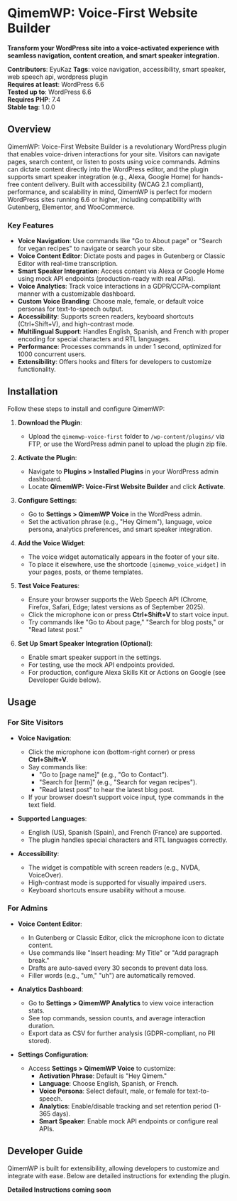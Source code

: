 # QimemWP: Voice-First Website Builder

**Transform your WordPress site into a voice-activated experience with seamless navigation, content creation, and smart speaker integration.**

**Contributors**: EyuKaz 
**Tags**: voice navigation, accessibility, smart speaker, web speech api, wordpress plugin  
**Requires at least**: WordPress 6.6  
**Tested up to**: WordPress 6.6  
**Requires PHP**: 7.4  
**Stable tag**: 1.0.0  

## Overview

QimemWP: Voice-First Website Builder is a revolutionary WordPress plugin that enables voice-driven interactions for your site. Visitors can navigate pages, search content, or listen to posts using voice commands. Admins can dictate content directly into the WordPress editor, and the plugin supports smart speaker integration (e.g., Alexa, Google Home) for hands-free content delivery. Built with accessibility (WCAG 2.1 compliant), performance, and scalability in mind, QimemWP is perfect for modern WordPress sites running 6.6 or higher, including compatibility with Gutenberg, Elementor, and WooCommerce.

### Key Features

- **Voice Navigation**: Use commands like "Go to About page" or "Search for vegan recipes" to navigate or search your site.
- **Voice Content Editor**: Dictate posts and pages in Gutenberg or Classic Editor with real-time transcription.
- **Smart Speaker Integration**: Access content via Alexa or Google Home using mock API endpoints (production-ready with real APIs).
- **Voice Analytics**: Track voice interactions in a GDPR/CCPA-compliant manner with a customizable dashboard.
- **Custom Voice Branding**: Choose male, female, or default voice personas for text-to-speech output.
- **Accessibility**: Supports screen readers, keyboard shortcuts (Ctrl+Shift+V), and high-contrast mode.
- **Multilingual Support**: Handles English, Spanish, and French with proper encoding for special characters and RTL languages.
- **Performance**: Processes commands in under 1 second, optimized for 1000 concurrent users.
- **Extensibility**: Offers hooks and filters for developers to customize functionality.

## Installation

Follow these steps to install and configure QimemWP:

1. **Download the Plugin**:
   - Upload the `qimemwp-voice-first` folder to `/wp-content/plugins/` via FTP, or use the WordPress admin panel to upload the plugin zip file.

2. **Activate the Plugin**:
   - Navigate to **Plugins > Installed Plugins** in your WordPress admin dashboard.
   - Locate **QimemWP: Voice-First Website Builder** and click **Activate**.

3. **Configure Settings**:
   - Go to **Settings > QimemWP Voice** in the WordPress admin.
   - Set the activation phrase (e.g., "Hey Qimem"), language, voice persona, analytics preferences, and smart speaker integration.

4. **Add the Voice Widget**:
   - The voice widget automatically appears in the footer of your site.
   - To place it elsewhere, use the shortcode `[qimemwp_voice_widget]` in your pages, posts, or theme templates.

5. **Test Voice Features**:
   - Ensure your browser supports the Web Speech API (Chrome, Firefox, Safari, Edge; latest versions as of September 2025).
   - Click the microphone icon or press **Ctrl+Shift+V** to start voice input.
   - Try commands like "Go to About page," "Search for blog posts," or "Read latest post."

6. **Set Up Smart Speaker Integration (Optional)**:
   - Enable smart speaker support in the settings.
   - For testing, use the mock API endpoints provided.
   - For production, configure Alexa Skills Kit or Actions on Google (see Developer Guide below).

## Usage

### For Site Visitors
- **Voice Navigation**:
  - Click the microphone icon (bottom-right corner) or press **Ctrl+Shift+V**.
  - Say commands like:
    - "Go to [page name]" (e.g., "Go to Contact").
    - "Search for [term]" (e.g., "Search for vegan recipes").
    - "Read latest post" to hear the latest blog post.
  - If your browser doesn’t support voice input, type commands in the text field.

- **Supported Languages**:
  - English (US), Spanish (Spain), and French (France) are supported.
  - The plugin handles special characters and RTL languages correctly.

- **Accessibility**:
  - The widget is compatible with screen readers (e.g., NVDA, VoiceOver).
  - High-contrast mode is supported for visually impaired users.
  - Keyboard shortcuts ensure usability without a mouse.

### For Admins
- **Voice Content Editor**:
  - In Gutenberg or Classic Editor, click the microphone icon to dictate content.
  - Use commands like "Insert heading: My Title" or "Add paragraph break."
  - Drafts are auto-saved every 30 seconds to prevent data loss.
  - Filler words (e.g., "um," "uh") are automatically removed.

- **Analytics Dashboard**:
  - Go to **Settings > QimemWP Analytics** to view voice interaction stats.
  - See top commands, session counts, and average interaction duration.
  - Export data as CSV for further analysis (GDPR-compliant, no PII stored).

- **Settings Configuration**:
  - Access **Settings > QimemWP Voice** to customize:
    - **Activation Phrase**: Default is "Hey Qimem."
    - **Language**: Choose English, Spanish, or French.
    - **Voice Persona**: Select default, male, or female for text-to-speech.
    - **Analytics**: Enable/disable tracking and set retention period (1-365 days).
    - **Smart Speaker**: Enable mock API endpoints or configure real APIs.

## Developer Guide

QimemWP is built for extensibility, allowing developers to customize and integrate with ease. Below are detailed instructions for extending the plugin.

**Detailed Instructions coming soon**
